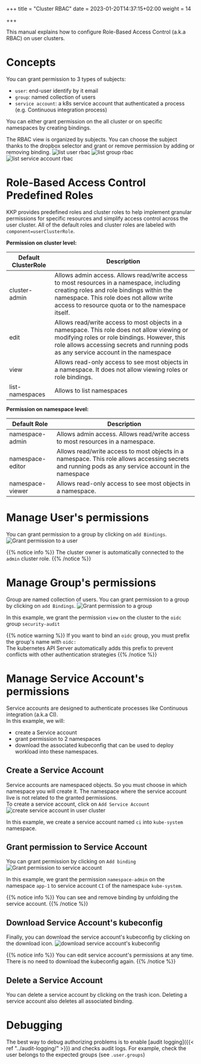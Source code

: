 +++
title = "Cluster RBAC"
date = 2023-01-20T14:37:15+02:00
weight = 14

+++

This manual explains how to configure Role-Based Access Control (a.k.a RBAC) on user clusters.

# Concepts
You can grant permission to 3 types of subjects:
* `user`: end-user identify by it email
* `group`: named collection of users
* `service account`: a k8s service account that authenticated a process (e.g. Continuous integration process)

You can either grant permission on the all cluster or on specific namespaces by creating bindings.

The RBAC view is organized by subjects. You can choose the subject thanks to the dropbox selector and grant or remove
permission by adding or removing binding.
![list user rbac](/img/kubermatic/main/ui/rbac_user_view.png?classes=shadow,border "list user rbac")
![list group rbac](/img/kubermatic/main/ui/rbac_group_view.png?classes=shadow,border "list group rbac")
![list service account rbac](/img/kubermatic/main/ui/rbac_sa_view.png?classes=shadow,border "list service account rbac")


# Role-Based Access Control Predefined Roles
KKP provides predefined roles and cluster roles to help implement granular permissions for specific resources
and simplify access control across the user cluster. All of the default roles and cluster roles are labeled
with `component=userClusterRole`.

**Permission on cluster level:**

| Default ClusterRole | Description                                                                                                                                                                                                                          |
|---------------------|--------------------------------------------------------------------------------------------------------------------------------------------------------------------------------------------------------------------------------------|
| cluster-admin       | Allows admin access. Allows read/write access to most resources in a namespace, including creating roles and role bindings within the namespace. This role does not allow write access to resource quota or to the namespace itself. |
| edit                | Allows read/write access to most objects in a namespace. This role does not allow viewing or modifying roles or role bindings. However, this role allows accessing secrets and running pods as any service account in the namespace  |
| view                | Allows read-only access to see most objects in a namespace. It does not allow viewing roles or role bindings.                                                                                                                        |
| list-namespaces     | Allows to list namespaces                                                                                                                                                                                                            |

**Permission on namespace level:**

| Default Role     | Description                                                                                                                                         |
|------------------|-----------------------------------------------------------------------------------------------------------------------------------------------------|
| namespace-admin  | Allows admin access. Allows read/write access to most resources in a namespace.                                                                     |
| namespace-editor | Allows read/write access to most objects in a namespace. This role allows accessing secrets and running pods as any service account in the namespace|
| namespace-viewer | Allows read-only access to see most objects in a namespace.                                                                                         |



# Manage User's permissions
You can grant permission to a group by clicking on `add Bindings`.
![Grant permission to a user](/img/kubermatic/main/ui/rbac_user_binding.png?classes=shadow,border "Grant permission to a user")

{{% notice info %}}
The cluster owner is automatically connected to the `admin` cluster role.
{{% /notice %}}

# Manage Group's permissions
Group are named collection of users. You can grant permission to a group by clicking on `add Bindings`.
![Grant permission to a group](/img/kubermatic/main/ui/rbac_group_binding.png?classes=shadow,border "Grant permission to a Group")

In this example, we grant the permission `view` on the cluster to the `oidc` group `security-audit`

{{% notice warning %}}
If you want to bind an `oidc` group, you must prefix the group's name with `oidc:`  
The kubernetes API Server automatically adds this prefix to prevent conflicts with other authentication strategies
{{% /notice %}}


# Manage Service Account's permissions
Service accounts are designed to authenticate processes like Continuous integration (a.k.a CI).  
In this example, we will:
* create a Service account
* grant permission to 2 namespaces
* download the associated kubeconfig that can be used to deploy workload into these namespaces.

## Create a Service Account
Service accounts are namespaced objects. So you must choose in which namespace you will create it. The namespace where
the service account live is not related to the granted permissions.  
To create a service account, click on `Add Service Account`
![create service account in user cluster](/img/kubermatic/main/ui/rbac_sa_creation.png?classes=shadow,border "Create service account in user cluster")

In this example, we create a service account named `ci` into `kube-system` namespace.

## Grant permission to Service Account
You can grant permission by clicking on `Add binding`
![Grant permission to service account](/img/kubermatic/main/ui/rbac_sa_binding.png?classes=shadow,border "Grant permission to service account")

In this example, we grant the permission `namespace-admin` on the namespace `app-1` to service account `CI` of the namespace `kube-system`.

{{% notice info %}}
You can see and remove binding by unfolding the service account.
{{% /notice %}}


## Download Service Account's kubeconfig
Finally, you can download the service account's kubeconfig by clicking on the download icon.
![download service account's kubeconfig](/img/kubermatic/main/ui/rbac_sa_download_kc.png?classes=shadow,border "Download service account's kubeconfig")

{{% notice info %}}
You can edit service account's permissions at any time. There is no need to download the kubeconfig again.
{{% /notice %}}

## Delete a Service Account
You can delete a service account by clicking on the trash icon. Deleting a service account also deletes all associated binding.

# Debugging
The best way to debug authorizing problems is to enable [audit logging]({{< ref "../audit-logging/" >}})
and checks audit logs. For example, check the user belongs to the expected groups (see `.user.groups`)
